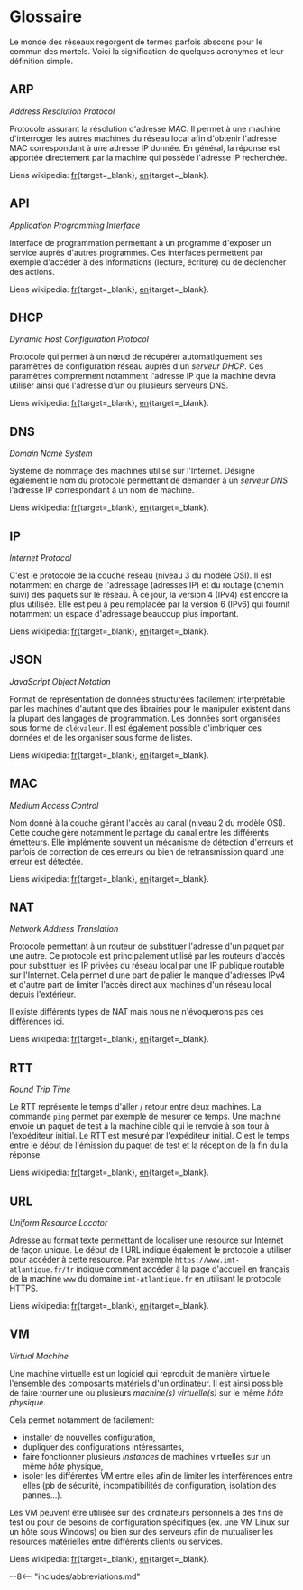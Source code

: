 # Glossaire


Le monde des réseaux regorgent de termes parfois abscons pour le commun
des mortels. Voici la signification de quelques acronymes et leur
définition simple.


## ARP
*Address Resolution Protocol*

Protocole assurant la résolution d'adresse MAC. Il permet à une machine
d'interroger les autres machines du réseau local afin d'obtenir
l'adresse MAC correspondant à une adresse IP donnée. En général, la 
réponse est apportée directement par la machine qui possède l'adresse IP
recherchée.

Liens wikipedia: [fr](https://fr.wikipedia.org/wiki/Address_Resolution_Protocol){target=_blank}, 
[en](https://en.wikipedia.org/wiki/Address_Resolution_Protocol){target=_blank}.


## API
*Application Programming Interface*

Interface de programmation permettant à un programme d'exposer un
service auprès d'autres programmes. Ces interfaces permettent par
exemple d'accéder à des informations (lecture, écriture) ou de
déclencher des actions.


Liens wikipedia: [fr](https://fr.wikipedia.org/wiki/Interface_de_programmation){target=_blank}, 
[en](https://en.wikipedia.org/wiki/API){target=_blank}.




## DHCP
*Dynamic Host Configuration Protocol*

Protocole qui permet à un nœud de récupérer automatiquement ses
paramètres de configuration réseau auprès d'un *serveur DHCP*. Ces 
paramètres comprennent notamment l'adresse IP que la machine devra 
utiliser ainsi que l'adresse d'un ou plusieurs serveurs DNS.

Liens wikipedia: [fr](https://fr.wikipedia.org/wiki/Dynamic_Host_Configuration_Protocol){target=_blank}, 
[en](https://wikipedia.org/wiki/Dynamic_Host_Configuration_Protocol){target=_blank}.


## DNS
*Domain Name System*

Système de nommage des machines utilisé sur l'Internet. Désigne
également le nom du protocole permettant de demander à un *serveur DNS*
l'adresse IP correspondant à un nom de machine.

Liens wikipedia: [fr](https://fr.wikipedia.org/wiki/Domain_Name_System){target=_blank}, 
[en](https://wikipedia.org/wiki/Domain_Name_System){target=_blank}.


## IP
*Internet Protocol*

C'est le protocole de la couche réseau (niveau 3 du modèle OSI). Il est
notamment en charge de l'adressage (adresses IP) et du routage (chemin
suivi) des paquets sur le réseau. À ce jour, la version 4 (IPv4) est
encore la plus utilisée. Elle est peu à peu remplacée par la version 6
(IPv6) qui fournit notamment un espace d'adressage beaucoup plus
important.

Liens wikipedia: [fr](https://fr.wikipedia.org/wiki/Internet_Protocol){target=_blank}, 
[en](https://wikipedia.org/wiki/Internet_Protocol){target=_blank}.


## JSON
*JavaScript Object Notation*

Format de représentation de données structurées facilement interprétable
par les machines d'autant que des librairies pour le manipuler existent
dans la plupart des langages de programmation. Les données sont
organisées sous forme de `clé`:`valeur`. Il est également possible
d'imbriquer ces données et de les organiser sous forme de listes.

Liens wikipedia: [fr](https://fr.wikipedia.org/wiki/JavaScript_Object_Notation){target=_blank}, 
[en](https://en.wikipedia.org/wiki/JavaScript_Object_Notation){target=_blank}.


## MAC
*Medium Access Control* 

Nom donné à la couche gérant l'accès au canal (niveau 2 du modèle OSI).
Cette couche gère notamment le partage du canal entre les différents 
émetteurs. Elle implémente souvent un mécanisme de détection d'erreurs 
et parfois de correction de ces erreurs ou bien de retransmission quand
une erreur est détectée.

Liens wikipedia: [fr](https://fr.wikipedia.org/wiki/Contr%C3%B4le_d%27acc%C3%A8s_au_support){target=_blank}, 
[en](https://en.wikipedia.org/wiki/Medium_access_control){target=_blank}.


## NAT
*Network Address Translation* 

Protocole permettant à un routeur de substituer l'adresse d'un paquet
par une autre. Ce protocole est principalement utilisé par les routeurs
d'accès pour substituer les IP privées du réseau local par une IP
publique routable sur l'Internet. Cela permet d'une part de palier le
manque d'adresses IPv4 et d'autre part de limiter l'accès direct aux
machines d'un réseau local depuis l'extérieur.

Il existe différents types de NAT mais nous ne n'évoquerons pas ces
différences ici.

Liens wikipedia: [fr](https://fr.wikipedia.org/wiki/Network_address_translation){target=_blank}, 
[en](https://en.wikipedia.org/wiki/Network_address_translation){target=_blank}.


## RTT 
*Round Trip Time*

Le RTT représente le temps d'aller / retour entre deux machines. La
commande `ping` permet par exemple de mesurer ce temps. Une machine
envoie un paquet de test à la machine cible qui le renvoie à son tour à
l'expéditeur initial. Le RTT est mesuré par l'expéditeur initial. C'est
le temps entre le début de l'émission du paquet de test et la réception 
de la fin du la réponse.

Liens wikipedia: [fr](https://fr.wikipedia.org/wiki/Round-trip_delay_time){target=_blank}, 
[en](https://en.wikipedia.org/wiki/Round-trip_delay){target=_blank}.


## URL
*Uniform Resource Locator*

Adresse au format texte permettant de localiser une resource sur
Internet de façon unique. Le début de l'URL indique également le
protocole à utiliser pour accéder à cette resource. Par exemple
`https://www.imt-atlantique.fr/fr` indique comment accéder à la page
d'accueil en français de la machine `www` du domaine `imt-atlantique.fr`
en utilisant le protocole HTTPS.

Liens wikipedia: [fr](https://fr.wikipedia.org/wiki/Uniform_Resource_Locator){target=_blank}, 
[en](https://en.wikipedia.org/wiki/Uniform_Resource_Locator){target=_blank}.


## VM
*Virtual Machine*

Une machine virtuelle est un logiciel qui reproduit de manière virtuelle
l'ensemble des composants matériels d'un ordinateur. Il est ainsi 
possible de faire tourner une ou plusieurs *machine(s) virtuelle(s)* sur
le même *hôte physique*.

Cela permet notamment de facilement:

* installer de nouvelles configuration,
* dupliquer des configurations intéressantes,
* faire fonctionner plusieurs *instances* de machines virtuelles sur un 
  même *hôte* physique,
* isoler les différentes VM entre elles afin de limiter les 
  interférences entre elles (pb de sécurité, incompatibilités de 
  configuration, isolation des pannes...).

Les VM peuvent être utilisée sur des ordinateurs personnels à des fins 
de test ou pour de besoins de configuration spécifiques (ex. une VM 
Linux sur un hôte sous Windows) ou bien sur des serveurs afin de 
mutualiser les resources matérielles entre différents clients ou 
services.

Liens wikipedia: [fr](https://fr.wikipedia.org/wiki/Machine_virtuelle){target=_blank}, 
[en](https://en.wikipedia.org/wiki/Virtual_machine){target=_blank}.




<!-- 
* [**DHCP**](https://fr.wikipedia.org/wiki/Dynamic_Host_Configuration_Protocol):
  *Dynamic Host Configuration Protocol*. Protocole qui permet
  à un nœud de récupérer automatiquement ses paramètres de configuration
  réseau auprès d'un *serveur DHCP*.
* [**DNS**](https://fr.wikipedia.org/wiki/Domain_Name_System): 
  *Domain Name System*. Système de nommage des machines utilisé
  sur l'Internet. Désigne également le nom du protocole permettant de 
  demander à un *serveur DNS* l'adresse IP correspondant à un nom de 
  machine.
* [**IP**](https://fr.wikipedia.org/wiki/Internet_Protocol): 
  *Internet Protocol*. C'est le protocole de la couche réseau
  (niveau 3 du modèle OSI). Il est notamment en charge de l'adressage
  (adresses IP) et du routage (chemin suivi) des paquets sur le réseau.
  À ce jour, la version 4 (IPv4) est encore la plus utilisée. Elle est 
  peu à peu remplacée par la version 6 (IPv6) qui fournit notamment un 
  espace d'adressage beaucoup plus important. -->


--8<-- "includes/abbreviations.md"